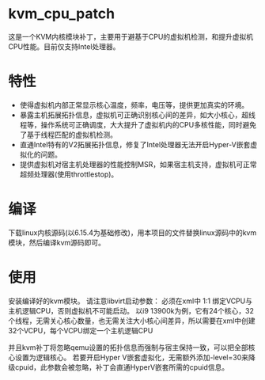 # kvm_cpu_patch

这是一个KVM内核模块补丁，主要用于避基于CPU的虚拟机检测，和提升虚拟机CPU性能。目前仅支持Intel处理器。

# 特性

- 使得虚拟机内部正常显示核心温度，频率，电压等，提供更加真实的环境。
- 暴露主机拓展拓扑信息，虚拟机可正确识别核心间的差异，如大小核心，超线程等，操作系统可正确调度，大大提升了虚拟机内的CPU多核性能，同时避免了基于线程匹配的虚拟机检测。
- 直通Intel特有的V2拓展拓扑信息，修复了Intel处理器无法开启Hyper-V嵌套虚拟化的问题。
- 提供虚拟机对宿主机处理器的性能控制MSR，如果宿主机支持，虚拟机可正常超频处理器(使用throttlestop)。

# 编译

下载linux内核源码(以6.15.4为基础修改)，用本项目的文件替换linux源码中的kvm模块，然后编译kvm源码即可。

# 使用

安装编译好的kvm模块。
请注意libvirt启动参数：
必须在xml中 1:1 绑定VCPU与主机逻辑CPU，否则虚拟机不可能启动。
以i9 13900k为例，它有24个核心，32个线程，无需关心核心数量，也无需关注大小核心间差异，所以需要在xml中创建32个VCPU，每个VCPU绑定一个主机逻辑CPU

并且kvm补丁将忽略qemu设置的拓扑信息而强制与宿主保持一致，可以把全部核心设置为逻辑核心。
若要开启Hyper V嵌套虚拟化，无需额外添加-level=30来降级cpuid，此参数会被忽略，补丁会直通HyperV嵌套所需的cpuid信息。

